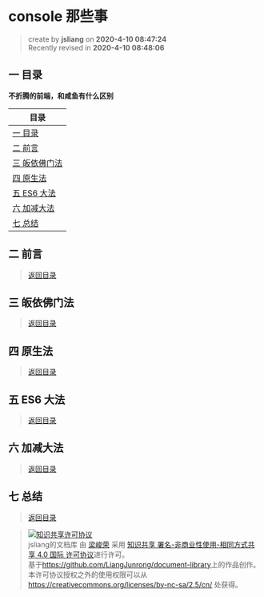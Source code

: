 console 那些事
===

> create by **jsliang** on **2020-4-10 08:47:24**  
> Recently revised in **2020-4-10 08:48:06**

## <a name="chapter-one" id="chapter-one">一 目录</a>

**不折腾的前端，和咸鱼有什么区别**

| 目录 |
| --- | 
| [一 目录](#chapter-one) | 
| <a name="catalog-chapter-two" id="catalog-chapter-two"></a>[二 前言](#chapter-two) |
| <a name="catalog-chapter-three" id="catalog-chapter-three"></a>[三 皈依佛门法](#chapter-three) |
| <a name="catalog-chapter-four" id="catalog-chapter-four"></a>[四 原生法](#chapter-four) |
| <a name="catalog-chapter-five" id="catalog-chapter-five"></a>[五 ES6 大法](#chapter-five) |
| <a name="catalog-chapter-six" id="catalog-chapter-six"></a>[六 加减大法](#chapter-six) |
| <a name="catalog-chapter-seven" id="catalog-chapter-seven"></a>[七 总结](#chapter-seven) |

## <a name="chapter-two" id="chapter-two">二 前言</a>

> [返回目录](#chapter-one)



## <a name="chapter-three" id="chapter-three">三 皈依佛门法</a>

> [返回目录](#chapter-one)



## <a name="chapter-four" id="chapter-four">四 原生法</a>

> [返回目录](#chapter-one)



## <a name="chapter-five" id="chapter-five">五 ES6 大法</a>

> [返回目录](#chapter-one)



## <a name="chapter-six" id="chapter-six">六 加减大法</a>

> [返回目录](#chapter-one)



## <a name="chapter-seven" id="chapter-seven">七 总结</a>

> [返回目录](#chapter-one)



> <a rel="license" href="http://creativecommons.org/licenses/by-nc-sa/4.0/"><img alt="知识共享许可协议" style="border-width:0" src="https://i.creativecommons.org/l/by-nc-sa/4.0/88x31.png" /></a><br /><span xmlns:dct="http://purl.org/dc/terms/" property="dct:title">jsliang的文档库</span> 由 <a xmlns:cc="http://creativecommons.org/ns#" href="https://github.com/LiangJunrong/document-library" property="cc:attributionName" rel="cc:attributionURL">梁峻荣</a> 采用 <a rel="license" href="http://creativecommons.org/licenses/by-nc-sa/4.0/">知识共享 署名-非商业性使用-相同方式共享 4.0 国际 许可协议</a>进行许可。<br />基于<a xmlns:dct="http://purl.org/dc/terms/" href="https://github.com/LiangJunrong/document-library" rel="dct:source">https://github.com/LiangJunrong/document-library</a>上的作品创作。<br />本许可协议授权之外的使用权限可以从 <a xmlns:cc="http://creativecommons.org/ns#" href="https://creativecommons.org/licenses/by-nc-sa/2.5/cn/" rel="cc:morePermissions">https://creativecommons.org/licenses/by-nc-sa/2.5/cn/</a> 处获得。
